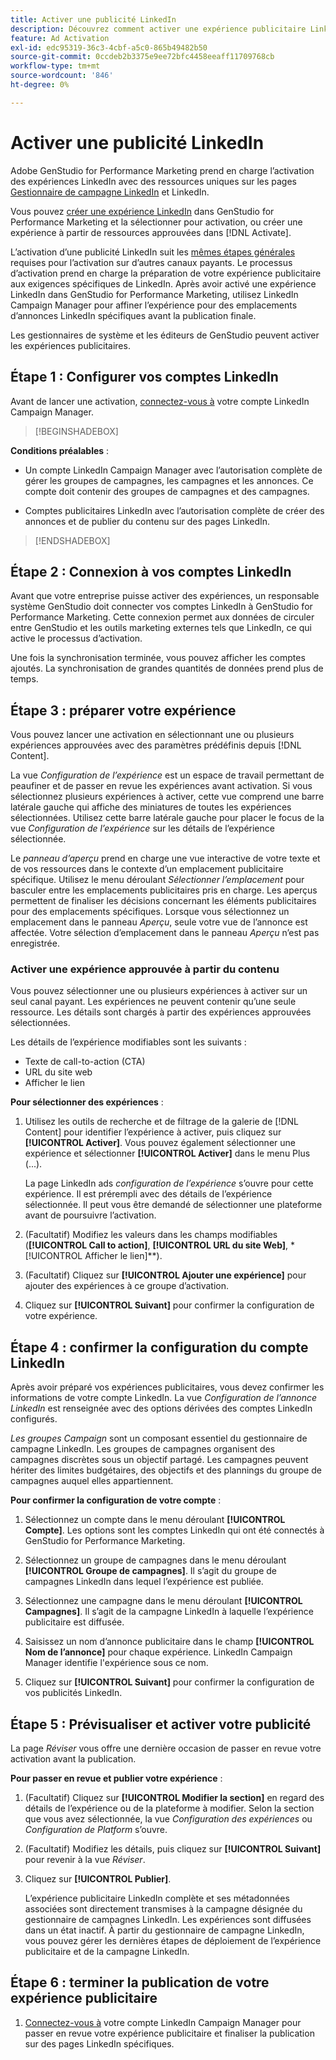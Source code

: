 ```yaml
---
title: Activer une publicité LinkedIn
description: Découvrez comment activer une expérience publicitaire LinkedIn.
feature: Ad Activation
exl-id: edc95319-36c3-4cbf-a5c0-865b49482b50
source-git-commit: 0ccdeb2b3375e9ee72bfc4458eeaff11709768cb
workflow-type: tm+mt
source-wordcount: '846'
ht-degree: 0%

---
```


# Activer une publicité LinkedIn

Adobe GenStudio for Performance Marketing prend en charge l’activation des expériences LinkedIn avec des ressources uniques sur les pages [Gestionnaire de campagne LinkedIn](https://business.linkedin.com/marketing-solutions) et LinkedIn.

Vous pouvez [créer une expérience LinkedIn](/help/user-guide/create/create-linkedin.md) dans GenStudio for Performance Marketing et la sélectionner pour activation, ou créer une expérience à partir de ressources approuvées dans [!DNL Activate].

L’activation d’une publicité LinkedIn suit les [mêmes étapes générales](create-activation.md) requises pour l’activation sur d’autres canaux payants. Le processus d’activation prend en charge la préparation de votre expérience publicitaire aux exigences spécifiques de LinkedIn. Après avoir activé une expérience LinkedIn dans GenStudio for Performance Marketing, utilisez LinkedIn Campaign Manager pour affiner l’expérience pour des emplacements d’annonces LinkedIn spécifiques avant la publication finale.

Les gestionnaires de système et les éditeurs de GenStudio peuvent activer les expériences publicitaires.

## Étape 1 : Configurer vos comptes LinkedIn

Avant de lancer une activation, [connectez-vous à](https://www.linkedin.com/campaignmanager/login) votre compte LinkedIn Campaign Manager.

>[!BEGINSHADEBOX]

**Conditions préalables** :

* Un compte LinkedIn Campaign Manager avec l’autorisation complète de gérer les groupes de campagnes, les campagnes et les annonces. Ce compte doit contenir des groupes de campagnes et des campagnes.

* Comptes publicitaires LinkedIn avec l’autorisation complète de créer des annonces et de publier du contenu sur des pages LinkedIn.

>[!ENDSHADEBOX]

## Étape 2 : Connexion à vos comptes LinkedIn

Avant que votre entreprise puisse activer des expériences, un responsable système GenStudio doit connecter vos comptes LinkedIn à GenStudio for Performance Marketing. Cette connexion permet aux données de circuler entre GenStudio et les outils marketing externes tels que LinkedIn, ce qui active le processus d’activation.

Une fois la synchronisation terminée, vous pouvez afficher les comptes ajoutés. La synchronisation de grandes quantités de données prend plus de temps.

## Étape 3 : préparer votre expérience

Vous pouvez lancer une activation en sélectionnant une ou plusieurs expériences approuvées avec des paramètres prédéfinis depuis [!DNL Content].

La vue _Configuration de l’expérience_ est un espace de travail permettant de peaufiner et de passer en revue les expériences avant activation. Si vous sélectionnez plusieurs expériences à activer, cette vue comprend une barre latérale gauche qui affiche des miniatures de toutes les expériences sélectionnées. Utilisez cette barre latérale gauche pour placer le focus de la vue _Configuration de l’expérience_ sur les détails de l’expérience sélectionnée.

Le _panneau d’aperçu_ prend en charge une vue interactive de votre texte et de vos ressources dans le contexte d’un emplacement publicitaire spécifique. Utilisez le menu déroulant _Sélectionner l’emplacement_ pour basculer entre les emplacements publicitaires pris en charge. Les aperçus permettent de finaliser les décisions concernant les éléments publicitaires pour des emplacements spécifiques. Lorsque vous sélectionnez un emplacement dans le panneau _Aperçu_, seule votre vue de l’annonce est affectée. Votre sélection d’emplacement dans le panneau _Aperçu_ n’est pas enregistrée.

### Activer une expérience approuvée à partir du contenu

Vous pouvez sélectionner une ou plusieurs expériences à activer sur un seul canal payant. Les expériences ne peuvent contenir qu’une seule ressource. Les détails sont chargés à partir des expériences approuvées sélectionnées.

Les détails de l’expérience modifiables sont les suivants :

* Texte de call-to-action (CTA)
* URL du site web
* Afficher le lien

**Pour sélectionner des expériences** :

1. Utilisez les outils de recherche et de filtrage de la galerie de [!DNL Content] pour identifier l’expérience à activer, puis cliquez sur **[!UICONTROL Activer]**. Vous pouvez également sélectionner une expérience et sélectionner **[!UICONTROL Activer]** dans le menu Plus (...).

   La page LinkedIn ads _configuration de l’expérience_ s’ouvre pour cette expérience. Il est prérempli avec des détails de l’expérience sélectionnée. Il peut vous être demandé de sélectionner une plateforme avant de poursuivre l’activation.

1. (Facultatif) Modifiez les valeurs dans les champs modifiables (**[!UICONTROL Call to action]**, **[!UICONTROL URL du site Web]**, *[!UICONTROL Afficher le lien]**).

1. (Facultatif) Cliquez sur **[!UICONTROL Ajouter une expérience]** pour ajouter des expériences à ce groupe d’activation.

1. Cliquez sur **[!UICONTROL Suivant]** pour confirmer la configuration de votre expérience.

## Étape 4 : confirmer la configuration du compte LinkedIn

Après avoir préparé vos expériences publicitaires, vous devez confirmer les informations de votre compte LinkedIn. La vue _Configuration de l’annonce LinkedIn_ est renseignée avec des options dérivées des comptes LinkedIn configurés.

_Les groupes Campaign_ sont un composant essentiel du gestionnaire de campagne LinkedIn. Les groupes de campagnes organisent des campagnes discrètes sous un objectif partagé. Les campagnes peuvent hériter des limites budgétaires, des objectifs et des plannings du groupe de campagnes auquel elles appartiennent.

**Pour confirmer la configuration de votre compte** :

1. Sélectionnez un compte dans le menu déroulant **[!UICONTROL Compte]**. Les options sont les comptes LinkedIn qui ont été connectés à GenStudio for Performance Marketing.

1. Sélectionnez un groupe de campagnes dans le menu déroulant **[!UICONTROL Groupe de campagnes]**. Il s’agit du groupe de campagnes LinkedIn dans lequel l’expérience est publiée.

1. Sélectionnez une campagne dans le menu déroulant **[!UICONTROL Campagnes]**. Il s’agit de la campagne LinkedIn à laquelle l’expérience publicitaire est diffusée.

1. Saisissez un nom d’annonce publicitaire dans le champ **[!UICONTROL Nom de l’annonce]** pour chaque expérience. LinkedIn Campaign Manager identifie l&#39;expérience sous ce nom.

1. Cliquez sur **[!UICONTROL Suivant]** pour confirmer la configuration de vos publicités LinkedIn.

## Étape 5 : Prévisualiser et activer votre publicité

La page _Réviser_ vous offre une dernière occasion de passer en revue votre activation avant la publication.

**Pour passer en revue et publier votre expérience** :

1. (Facultatif) Cliquez sur **[!UICONTROL Modifier la section]** en regard des détails de l’expérience ou de la plateforme à modifier.
Selon la section que vous avez sélectionnée, la vue _Configuration des expériences_ ou _Configuration de Platform_ s’ouvre.

1. (Facultatif) Modifiez les détails, puis cliquez sur **[!UICONTROL Suivant]** pour revenir à la vue _Réviser_.

1. Cliquez sur **[!UICONTROL Publier]**.

   L’expérience publicitaire LinkedIn complète et ses métadonnées associées sont directement transmises à la campagne désignée du gestionnaire de campagnes LinkedIn. Les expériences sont diffusées dans un état inactif. À partir du gestionnaire de campagne LinkedIn, vous pouvez gérer les dernières étapes de déploiement de l’expérience publicitaire et de la campagne LinkedIn.

## Étape 6 : terminer la publication de votre expérience publicitaire

1. [Connectez-vous à](https://www.linkedin.com/campaignmanager/login) votre compte LinkedIn Campaign Manager pour passer en revue votre expérience publicitaire et finaliser la publication sur des pages LinkedIn spécifiques.
